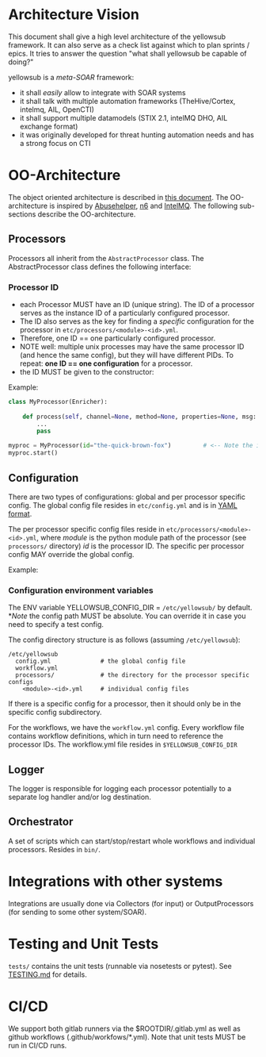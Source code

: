 # Architecture Vision

This document shall give a high level architecture of the yellowsub framework.
It can also serve as a check list against which to plan sprints / epics.
It tries to answer the question "what shall yellowsub be capable of doing?"

yellowsub is a *meta-SOAR* framework:

* it shall _easily_ allow to integrate with SOAR systems
* it shall talk with multiple automation frameworks (TheHive/Cortex, intelmq, AIL, OpenCTI)
* it shall support multiple datamodels (STIX 2.1, intelMQ DHO, AIL exchange format)
* it was originally developed for threat hunting automation needs and has a strong focus on CTI

# OO-Architecture

The object oriented architecture is described in [this document](OO-Architecture.md).
The OO-architecture is inspired by [Abusehelper](https://en.wikipedia.org/wiki/AbuseHelper), [n6](https://github.com/CERT-Polska/n6) and [IntelMQ](https://github.com/certtools/intelmq).
The following sub-sections describe the OO-architecture.

## Processors

Processors all inherit from the ``AbstractProcessor`` class.
The AbstractProcessor class defines the following interface:

### Processor ID
* each Processor MUST have an ID (unique string). The ID of a processor serves as the instance ID of a 
  particularly configured processor.
* The ID also serves as the key for finding a _specific_ configuration for the processor in 
  ``etc/processors/<module>-<id>.yml``.
* Therefore, one ID == one particularly configured processor. 
* NOTE well: multiple unix processes may have the same processor ID (and hence the same config), but they will 
  have different PIDs. To repeat: **one ID == one configuration** for a processor.
* the ID MUST be given to the constructor:

Example:

```python
class MyProcessor(Enricher):
    
    def process(self, channel=None, method=None, properties=None, msg: dict = {}):
        ...
        pass

myproc = MyProcessor(id="the-quick-brown-fox")         # <-- Note the id= parameter here!
myproc.start()
```
### 

## Configuration

There are two types of configurations: global and per processor specific config.
The global config file resides in ``etc/config.yml`` and is in [YAML format](https://en.wikipedia.org/wiki/YAML).

The per processor specific config files reside in ``etc/processors/<module>-<id>.yml``, where _module_ is the python 
module path of the processor (see ``processors/`` directory) _id_ is the processor ID.
The specific per processor config MAY override the global config.

Example:


### Configuration environment variables

The ENV variable YELLOWSUB_CONFIG_DIR = `/etc/yellowsub/` by default. **Note* the config path MUST be absolute.
You can override it in case you need to specify a test config.

The config directory structure is as follows (assuming `/etc/yellowsub`):

```
/etc/yellowsub
  config.yml              # the global config file
  workflow.yml 
  processors/             # the directory for the processor specific configs
    <module>-<id>.yml     # individual config files
```

If there is a specific config for a processor, then it should only be in the specific config subdirectory.

For the workflows, we have the `workflow.yml` config.
Every workflow file contains workflow definitions, which in turn need to reference the processor IDs.
The workflow.yml file resides in `$YELLOWSUB_CONFIG_DIR`

## Logger

The logger is responsible for logging each processor potentially to a separate log handler and/or log destination.


## Orchestrator

A set of scripts which can start/stop/restart whole workflows and individual processors.
Resides in ``bin/``.


# Integrations with other systems

Integrations are usually done via Collectors (for input) or OutputProcessors (for sending to some other system/SOAR).


# Testing and Unit Tests

``tests/`` contains the unit tests (runnable via nosetests or pytest). See [TESTING.md](TESTING.md) for details.

# CI/CD

We support both gitlab runners via the $ROOTDIR/.gitlab.yml as well as github workflows (.github/workfows/*.yml).
Note that unit tests MUST be run in CI/CD runs.

 

